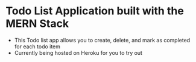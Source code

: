 # Todo List Application built with the MERN Stack
- This Todo list app allows you to create, delete, and mark as completed for each todo item
- Currently being hosted on Heroku for you to try out
